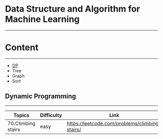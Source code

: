 # Data Structure and Algorithm for Machine Learning

---

# Content
---
* [DP](https://hadleyhzy.github.io/2020/10/16/Dynamic-Programming.html)
* Tree
* Graph
* Sort


## Dynamic Programming
---
|  Topics   |  Difficulty  |  Link  |  C  |  C++  |  Python  |  
|  ------   |  ----------  |  ----  |  -  |  ---- |  ------  |
|  70.Climbing stairs | easy | https://leetcode.com/problems/climbing-stairs/ | [:heavy_check_mark:](https://github.com/hadleyhzy34/data_structure_and_algorithm/blob/master/dynamic%20programming/c/70_climbing_stairs.c)  | [:heavy_check_mark:](https://github.com/hadleyhzy34/data_structure_and_algorithm/blob/master/dynamic%20programming/c%2B%2B/70_climbing_stairs.cpp) | [:heavy_check_mark:](https://github.com/hadleyhzy34/data_structure_and_algorithm/blob/master/dynamic%20programming/python/70_climbing_stairs.py) |


